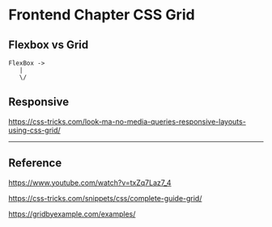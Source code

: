 # Frontend Chapter CSS Grid

## Flexbox vs Grid

```
FlexBox ->
   |
   \/
```

## Responsive

https://css-tricks.com/look-ma-no-media-queries-responsive-layouts-using-css-grid/

---

## Reference

https://www.youtube.com/watch?v=txZq7Laz7_4

https://css-tricks.com/snippets/css/complete-guide-grid/

https://gridbyexample.com/examples/
